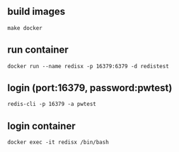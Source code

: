 ## build images

```
make docker
```

## run container

```
docker run --name redisx -p 16379:6379 -d redistest
```

## login (port:16379, password:pwtest)

```
redis-cli -p 16379 -a pwtest
```

## login container

```
docker exec -it redisx /bin/bash
```